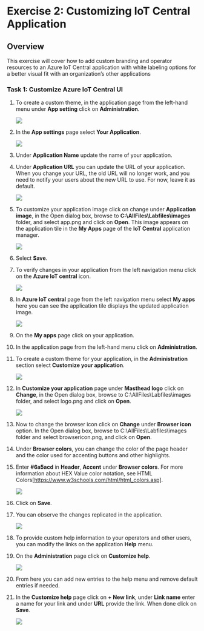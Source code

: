 # Exercise 2: Customizing IoT Central Application

## Overview

This exercise will cover how to add custom branding and operator resources to an Azure IoT Central application with white labeling options for a better visual fit with an organization’s other applications

### Task 1: Customize Azure IoT Central UI 

1. To create a custom theme, in the application page from the left-hand menu under **App setting** click on **Administration**.

    ![](media/img48.png)

1. In the **App settings** page select **Your Application**. 

    ![](media/img47.png)

1. Under **Application Name** update the name of your application.

1. Under **Application URL** you can update the URL of your application. When you change your URL, the old URL will no longer work, and you need to notify your users about the new URL to use. For now, leave it as default.
 
    ![](media/img49.png)
  
1. To customize your application image click on change under **Application image**, in the Open dialog box, browse to **C:\AllFiles\Labfiles\images** folder, and select app.png and click on **Open**. This image appears on the application tile in the **My Apps** page of the **IoT Central** application manager.

    ![](media/img50.png)

1. Select **Save**.

1. To verify changes in your application from the left navigation menu click on the **Azure IoT central** icon. 

   ![](media/img124.png)

1. In **Azure IoT central** page from the left navigation menu select **My apps** here you can see the application tile displays the updated application image.

   ![](media/img125.png)

1. On the **My apps** page click on your application. 

1. In the application page from the left-hand menu click on **Administration**.

1. To create a custom theme for your application, in the **Administration** section select **Customize your application**.

      ![](media/img52.png)

1. In **Customize your application** page under **Masthead logo** click on **Change**, in the Open dialog box, browse to C:\AllFiles\Labfiles\images folder, and select logo.png and click on **Open**.

      ![](media/img53.png)

1. Now to change the browser icon click on **Change** under **Browser icon** option. In the Open dialog box, browse to C:\AllFiles\Labfiles\images folder and select browsericon.png, and click on **Open**. 

1. Under **Browser colors**, you can change the color of the page header and the color used for accenting buttons and other highlights. 

1. Enter **#6a5acd** in **Header**, **Accent** under **Browser colors**. For more information about HEX Value color notation, see HTML Colors[https://www.w3schools.com/html/html_colors.asp].

    ![](media/img54.png)

1. Click on **Save**.

1. You can observe the changes replicated in the application.

   ![](media/img126.png)

1. To provide custom help information to your operators and other users, you can modify the links on the application **Help** menu.

1. On the **Administration** page click on **Customize help**.

   ![](media/img55.png)

1. From here you can add new entries to the help menu and remove default entries if needed.

1. In the **Customize help** page click on **+ New link**,  under **Link name** enter a name for your link and under **URL** provide the link. When done click on **Save**.

   ![](media/img57.png)

